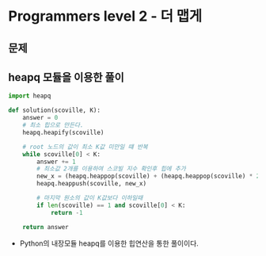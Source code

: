 # Programmers level 2 - 더 맵게

## 문제 

## heapq 모듈을 이용한 풀이

```python
import heapq

def solution(scoville, K):
    answer = 0
    # 최소 힙으로 만든다.
    heapq.heapify(scoville)

    # root 노드의 값이 최소 K값 미만일 떄 반복
    while scoville[0] < K:
        answer += 1
        # 최소값 2개를 이용하여 스코빌 지수 확인후 힙에 추가
        new_x = (heapq.heappop(scoville) + (heapq.heappop(scoville) * 2))
        heapq.heappush(scoville, new_x)

        # 마지막 원소의 값이 K값보다 이하일때 
        if len(scoville) == 1 and scoville[0] < K:
            return -1

    return answer
```

- Python의 내장모듈 heapq를 이용한 힙연산을 통한 풀이이다.